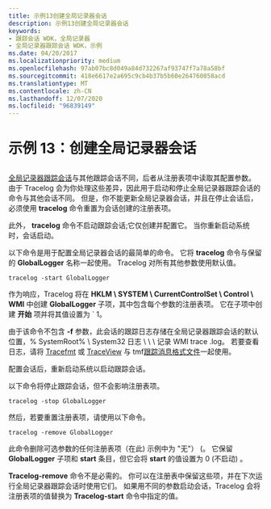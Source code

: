 ```yaml
---
title: 示例13创建全局记录器会话
description: 示例13创建全局记录器会话
keywords:
- 跟踪会话 WDK，全局记录器
- 全局记录器跟踪会话 WDK，示例
ms.date: 04/20/2017
ms.localizationpriority: medium
ms.openlocfilehash: 97ab07bc8d049a84d732267af93747f7a78a58bf
ms.sourcegitcommit: 418e6617e2a695c9cb4b37b5b60e264760858acd
ms.translationtype: MT
ms.contentlocale: zh-CN
ms.lasthandoff: 12/07/2020
ms.locfileid: "96839149"
---
```

# <a name="example-13-creating-a-global-logger-session"></a>示例 13：创建全局记录器会话


## <span id="ddk_controlling_a_global_logger_session_tools"></span><span id="DDK_CONTROLLING_A_GLOBAL_LOGGER_SESSION_TOOLS"></span>


[全局记录器跟踪会话](global-logger-trace-session.md)与其他跟踪会话不同，后者从注册表项中读取其配置参数。 由于 Tracelog 会为你处理这些差异，因此用于启动和停止全局记录器跟踪会话的命令与其他会话不同。 但是，你不能更新全局记录器会话，并且在停止会话后，必须使用 **tracelog** 命令重置为会话创建的注册表项。

此外， **tracelog** 命令不启动跟踪会话;它仅创建并配置它。 当你重新启动系统时，会话启动。

以下命令是用于配置全局记录器会话的最简单的命令。 它将 **tracelog** 命令与保留的 **GlobalLogger** 名称一起使用。 Tracelog 对所有其他参数使用默认值。

```
tracelog -start GlobalLogger
```

作为响应，Tracelog 将在 **HKLM \\ SYSTEM \\ CurrentControlSet \\ Control \\ WMI** 中创建 **GlobalLogger** 子项，其中包含每个参数的注册表项。 它在子项中创建 **开始** 项并将其值设置为 \` 1。

由于该命令不包含 **-f** 参数，此会话的跟踪日志存储在全局记录器跟踪会话的默认位置，% SystemRoot% \\ System32 日志 \\ \\ \\ 记录 WMI trace .log。 若要查看日志，请将 [Tracefmt](tracefmt.md) 或 [TraceView](traceview.md) 与 tmf[跟踪消息格式文件](trace-message-format-file.md)一起使用。

配置会话后，重新启动系统以启动跟踪会话。

以下命令将停止跟踪会话，但不会影响注册表项。

```
tracelog -stop GlobalLogger
```

然后，若要重置注册表项，请使用以下命令。

```
tracelog -remove GlobalLogger
```

此命令删除可选参数的任何注册表项（在此) 示例中为 "无"） (。 它保留 **GlobalLogger** 子项和 **start** 条目，但它会将 **start** 的值设置为 0 (不启动) 。

**Tracelog-remove** 命令不是必需的。 你可以在注册表中保留这些项，并在下次运行全局记录器跟踪会话时使用它们。 如果用不同的参数启动会话，Tracelog 会将注册表项的值替换为 **Tracelog-start** 命令中指定的值。

 

 





